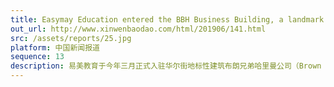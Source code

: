 ```yaml
---
title: Easymay Education entered the BBH Business Building, a landmark building on Wall Street
out_url: http://www.xinwenbaodao.com/html/201906/141.html
src: /assets/reports/25.jpg
platform: 中国新闻报道
sequence: 13
description: 易美教育于今年三月正式入驻华尔街地标性建筑布朗兄弟哈里曼公司（Brown Brothers Harriman & Co）位于华尔街的总部大楼，成为唯一一家入驻BBH办公大楼并由华人创办的国际教育企业。
---
```

